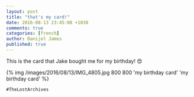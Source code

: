 ```yaml
---
layout: post
title: "that's my card!"
date: 2016-08-13 23:45:08 +1030
comments: true
categories: [french]
author: Danijel James
published: true
---
```

This is the card that Jake bought me for my birthday! 😍

{% img /images/2016/08/13/IMG_4805.jpg 800 800 'my birthday card' 'my birthday card' %}

`#TheLostArchives`
